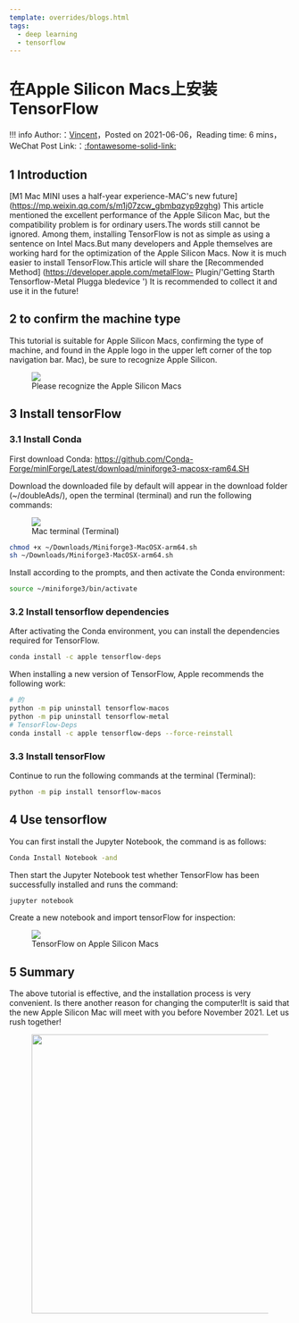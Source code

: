 ```yaml
---
template: overrides/blogs.html
tags:
  - deep learning
  - tensorflow
---
```


# 在Apple Silicon Macs上安装TensorFlow

!!! info
    Author:：[Vincent](https://github.com/Realvincentyuan)，Posted on 2021-06-06，Reading time: 6 mins，WeChat Post Link:：[:fontawesome-solid-link:](https://mp.weixin.qq.com/s?__biz=MzI4Mjk3NzgxOQ==&mid=2247484601&idx=1&sn=75f5abda4d4c11c68df992d7e84a0c7d&chksm=eb90f7cddce77edbf2422d88f1f971345feed68f3553c0fdf5a34a6a795aa839e49fa72aa129&token=2030183771&lang=zh_CN#rd)

## 1 Introduction


[M1 Mac MINI uses a half-year experience-MAC's new future] (https://mp.weixin.qq.com/s/m1j07zcw_gbmbqzyp9zghg) This article mentioned the excellent performance of the Apple Silicon Mac, but the compatibility problem is for ordinary users.The words still cannot be ignored. Among them, installing TensorFlow is not as simple as using a sentence on Intel Macs.But many developers and Apple themselves are working hard for the optimization of the Apple Silicon Macs. Now it is much easier to install TensorFlow.This article will share the [Recommended Method] (https://developer.apple.com/metalFlow- Plugin/'Getting Starth Tensorflow-Metal Plugga bledevice ')
It is recommended to collect it and use it in the future!


## 2 to confirm the machine type


This tutorial is suitable for Apple Silicon Macs, confirming the type of machine, and found in the Apple logo in the upper left corner of the top navigation bar.
Mac), be sure to recognize Apple Silicon.


<figure>
   <img src="https://cdn.jsdelivr.net/gh/BulletTech2021/Pics/img/Mac_info.png" />

<FIGCAPTION> Please recognize the Apple Silicon Macs </figcaption>
</figure>


## 3 Install tensorFlow


### 3.1 Install Conda


First download Conda: https://github.com/Conda-Forge/minIForge/Latest/download/miniforge3-macosx-ram64.SH


Download the downloaded file by default will appear in the download folder (~/doubleAds/), open the terminal (terminal) and run the following commands:


<figure>
  <img src="https://cdn.jsdelivr.net/gh/BulletTech2021/Pics/img/Terminal.png" />

<FIGCAPTION> Mac terminal (Terminal) </figcaption>
</figure>


```bash
chmod +x ~/Downloads/Miniforge3-MacOSX-arm64.sh
sh ~/Downloads/Miniforge3-MacOSX-arm64.sh
```


Install according to the prompts, and then activate the Conda environment:


```bash
source ~/miniforge3/bin/activate
```


### 3.2 Install tensorflow dependencies


After activating the Conda environment, you can install the dependencies required for TensorFlow.


```bash
conda install -c apple tensorflow-deps
```


When installing a new version of TensorFlow, Apple recommends the following work:


```bash
# 的
python -m pip uninstall tensorflow-macos
python -m pip uninstall tensorflow-metal
# TensorFlow-Deps
conda install -c apple tensorflow-deps --force-reinstall
```


### 3.3 Install tensorFlow


Continue to run the following commands at the terminal (Terminal):


```bash
python -m pip install tensorflow-macos
```


## 4 Use tensorflow


You can first install the Jupyter Notebook, the command is as follows:


```bash
Conda Install Notebook -and
```


Then start the Jupyter Notebook test whether TensorFlow has been successfully installed and runs the command:


```bash
jupyter notebook
```


Create a new notebook and import tensorFlow for inspection:


<figure>
  <img src="https://cdn.jsdelivr.net/gh/BulletTech2021/Pics/img/TF_on_Apple_Silicon_Mac.png" />

<figcaption>TensorFlow on Apple Silicon Macs</figcaption>
</figure>




## 5 Summary


The above tutorial is effective, and the installation process is very convenient. Is there another reason for changing the computer!It is said that the new Apple Silicon Mac will meet with you before November 2021. Let us rush together!


<figure>
  <img src="https://cdn.jsdelivr.net/gh/BulletTech2021/Pics/2021-6-14/1623639526512-1080P%20(Full%20HD)%20-%20Tail%20Pic.png" width="500" />

</figure>